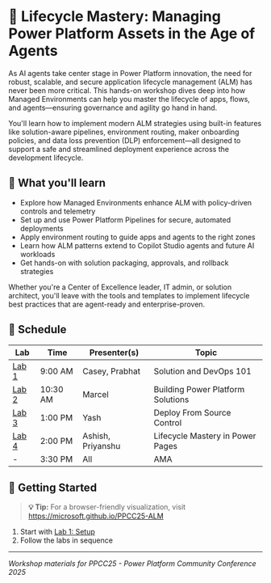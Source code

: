 # 🚀 Lifecycle Mastery: Managing Power Platform Assets in the Age of Agents

As AI agents take center stage in Power Platform innovation, the need for robust, scalable, and secure application lifecycle management (ALM) has never been more critical. This hands-on workshop dives deep into how Managed Environments can help you master the lifecycle of apps, flows, and agents—ensuring governance and agility go hand in hand.

You'll learn how to implement modern ALM strategies using built-in features like solution-aware pipelines, environment routing, maker onboarding policies, and data loss prevention (DLP) enforcement—all designed to support a safe and streamlined deployment experience across the development lifecycle.

## 🎯 What you'll learn

- Explore how Managed Environments enhance ALM with policy-driven controls and telemetry
- Set up and use Power Platform Pipelines for secure, automated deployments
- Apply environment routing to guide apps and agents to the right zones
- Learn how ALM patterns extend to Copilot Studio agents and future AI workloads
- Get hands-on with solution packaging, approvals, and rollback strategies

Whether you're a Center of Excellence leader, IT admin, or solution architect, you'll leave with the tools and templates to implement lifecycle best practices that are agent-ready and enterprise-proven.

## 📅 Schedule

| Lab | Time | Presenter(s) | Topic |
| --- | --- | --- | --- |
| [Lab 1](docs/labs/lab1/lab1.md) | 9:00 AM | Casey, Prabhat | Solution and DevOps 101 |
| [Lab 2](docs/labs/lab2/lab2.md) | 10:30 AM | Marcel | Building Power Platform Solutions |
| [Lab 3](docs/labs/lab3/lab3.md) | 1:00 PM | Yash | Deploy From Source Control |
| [Lab 4](docs/labs/lab4/lab4.md) | 2:00 PM | Ashish, Priyanshu | Lifecycle Mastery in Power Pages |
| - | 3:30 PM | All | AMA |

## 🚀 Getting Started

> **💡 Tip:** For a browser-friendly visualization, visit <https://microsoft.github.io/PPCC25-ALM>

1. Start with [Lab 1: Setup](docs/labs/lab1/lab1.md)
1. Follow the labs in sequence

---

*Workshop materials for PPCC25 - Power Platform Community Conference 2025*